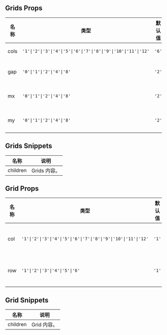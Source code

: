 ## Grids Props

| 名称 | 类型                                                            | 默认值 | 必传 | 说明         |
| ---- | --------------------------------------------------------------- | ------ | ---- | ------------ |
| cols | `'1'\|'2'\|'3'\|'4'\|'5'\|'6'\|'7'\|'8'\|'9'\|'10'\|'11'\|'12'` | `'6'`  | N    | 列数。       |
| gap  | `'0'\|'1'\|'2'\|'4'\|'8'`                                       | `'2'`  | N    | 单元格间距。 |
| mx   | `'0'\|'1'\|'2'\|'4'\|'8'`                                       | `'2'`  | N    | 左右外边距。 |
| my   | `'0'\|'1'\|'2'\|'4'\|'8'`                                       | `'2'`  | N    | 上下外边距。 |

## Grids Snippets

| 名称     | 说明         |
| -------- | ------------ |
| children | Grids 内容。 |

## Grid Props

| 名称 | 类型                                                            | 默认值 | 可选值 | 必传             | 说明 |
| ---- | --------------------------------------------------------------- | ------ | ------ | ---------------- | ---- |
| col  | `'1'\|'2'\|'3'\|'4'\|'5'\|'6'\|'7'\|'8'\|'9'\|'10'\|'11'\|'12'` | `'1'`  | N      | 单元格所占列数。 |
| row  | `'1'\|'2'\|'3'\|'4'\|'5'\|'6'`                                  | `'1'`  | N      | 单元格所占行数。 |

## Grid Snippets

| 名称     | 说明        |
| -------- | ----------- |
| children | Grid 内容。 |
